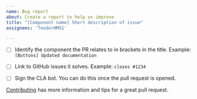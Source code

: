 ```yaml
---
name: Bug report
about: Create a report to help us improve
title: "[Component name] Short description of issue"
assignees: 'TeodorHMX1'

---
```


- [ ] Identify the component the PR relates to in brackets in the title.
  Example: `[Buttons] Updated documentation`

- [ ] Link to GitHub issues it solves.
  Example: `closes #1234`

- [ ] Sign the CLA bot. You can do this once the pull request is opened.

[Contributing](https://github.com/zeoflow/material-elements/blob/master/docs/contributing.md)
has more information and tips for a great pull request.
